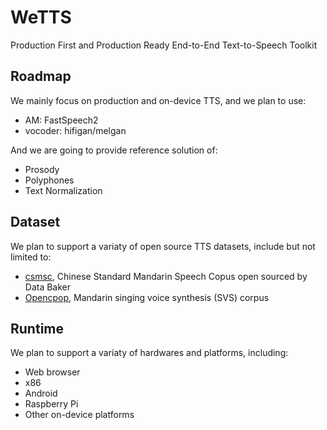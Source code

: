 # WeTTS

Production First and Production Ready End-to-End Text-to-Speech Toolkit

## Roadmap

We mainly focus on production and on-device TTS, and we plan to use:

* AM: FastSpeech2
* vocoder: hifigan/melgan

And we are going to provide reference solution of:

* Prosody
* Polyphones
* Text Normalization

## Dataset

We plan to support a variaty of open source TTS datasets, include but not limited to:

* [csmsc](https://www.data-baker.com/open_source.html), Chinese Standard Mandarin Speech Copus open sourced by Data Baker
* [Opencpop](https://wenet.org.cn/opencpop/), Mandarin singing voice synthesis (SVS) corpus

## Runtime

We plan to support a variaty of hardwares and platforms, including:

* Web browser
* x86
* Android
* Raspberry Pi
* Other on-device platforms


